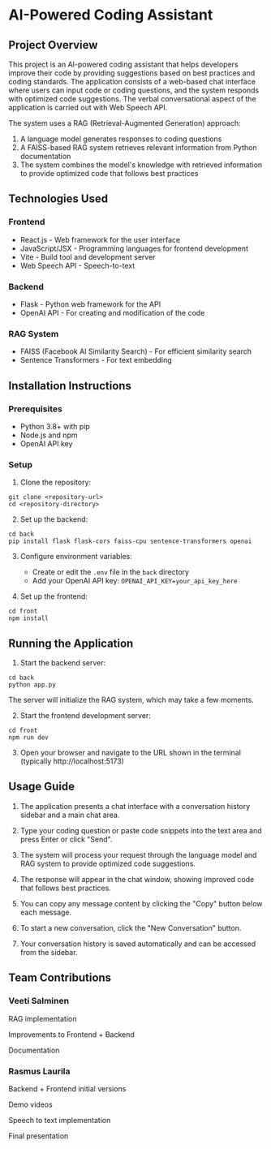 # AI-Powered Coding Assistant

## Project Overview
This project is an AI-powered coding assistant that helps developers improve their code by providing suggestions based on best practices and coding standards. The application consists of a web-based chat interface where users can input code or coding questions, and the system responds with optimized code suggestions. The verbal conversational aspect of the application is carried out with Web Speech API.

The system uses a RAG (Retrieval-Augmented Generation) approach:
1. A language model generates responses to coding questions
2. A FAISS-based RAG system retrieves relevant information from Python documentation
3. The system combines the model's knowledge with retrieved information to provide optimized code that follows best practices

## Technologies Used

### Frontend
- React.js - Web framework for the user interface
- JavaScript/JSX - Programming languages for frontend development
- Vite - Build tool and development server
- Web Speech API - Speech-to-text

### Backend
- Flask - Python web framework for the API
- OpenAI API - For creating and modification of the code

### RAG System
- FAISS (Facebook AI Similarity Search) - For efficient similarity search
- Sentence Transformers - For text embedding


## Installation Instructions

### Prerequisites
- Python 3.8+ with pip
- Node.js and npm
- OpenAI API key

### Setup

1. Clone the repository:
```
git clone <repository-url>
cd <repository-directory>
```

2. Set up the backend:
```
cd back
pip install flask flask-cors faiss-cpu sentence-transformers openai
```

3. Configure environment variables:
   - Create or edit the `.env` file in the `back` directory
   - Add your OpenAI API key: `OPENAI_API_KEY=your_api_key_here`

4. Set up the frontend:
```
cd front
npm install
```

## Running the Application

1. Start the backend server:
```
cd back
python app.py
```
The server will initialize the RAG system, which may take a few moments.

2. Start the frontend development server:
```
cd front
npm run dev
```

3. Open your browser and navigate to the URL shown in the terminal (typically http://localhost:5173)

## Usage Guide

1. The application presents a chat interface with a conversation history sidebar and a main chat area.

2. Type your coding question or paste code snippets into the text area and press Enter or click "Send".

3. The system will process your request through the language model and RAG system to provide optimized code suggestions.

4. The response will appear in the chat window, showing improved code that follows best practices.

5. You can copy any message content by clicking the "Copy" button below each message.

6. To start a new conversation, click the "New Conversation" button.

7. Your conversation history is saved automatically and can be accessed from the sidebar.

## Team Contributions

### Veeti Salminen

RAG implementation

Improvements to Frontend + Backend

Documentation

### Rasmus Laurila

Backend + Frontend initial versions

Demo videos

Speech to text implementation

Final presentation
